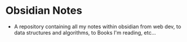 # Obsidian Notes
- A repository containing all my notes within obsidian from web dev, to data structures and algorithms, to Books I'm reading, etc...